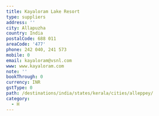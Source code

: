```yaml
---
title: Kayaloram Lake Resort
type: suppliers
address: ''
city: Allapuzha
country: India
postalCode: 688 011
areaCode: '477'
phone: 242 040, 241 573
mobile: 0
email: kayaloram@vsnl.com
www: www.kayaloram.com
note: ''
bookThrough: 0
currency: INR
gstType: 0
path: /destinations/india/states/kerala/cities/alleppey/
category:
  - H
---
```



